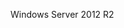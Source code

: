 <Token xmlns:xlink="http://www.w3.org/1999/xlink">Windows Server 2012 R2</Token>

<!--HONumber=May16_HO2-->



